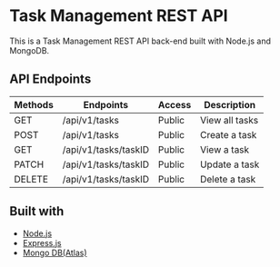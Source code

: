 # Task Management REST API
This is a Task Management REST API back-end built with Node.js and MongoDB.

## API Endpoints
| Methods | Endpoints                          | Access  | Description                              |
| ------- | ---------------------------------- | ------- | ---------------------------------------- |
| GET     | /api/v1/tasks                      | Public  | View all tasks                           |
| POST    | /api/v1/tasks                      | Public  | Create a task                            |
| GET     | /api/v1/tasks/taskID               | Public  | View a task                              |
| PATCH   | /api/v1/tasks/taskID               | Public  | Update a task                            |
| DELETE  | /api/v1/tasks/taskID               | Public  | Delete a task                            |

## Built with
- [Node.js](https://nodejs.org/en/)
- [Express.js](https://expressjs.com/)
- [Mongo DB(Atlas)](https://www.mongodb.com/cloud)
